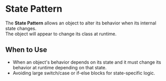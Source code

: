 # State Pattern

The **State Pattern** allows an object to alter its behavior when its internal state changes.  
The object will appear to change its class at runtime.

## When to Use

- When an object's behavior depends on its state and it must change its behavior at runtime depending on that state.
- Avoiding large switch/case or if-else blocks for state-specific logic.
